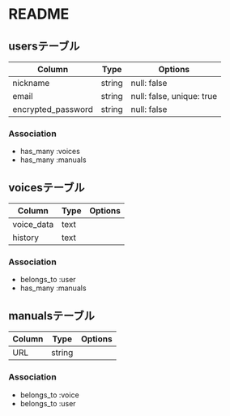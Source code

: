 # README

## usersテーブル

| Column                   | Type     | Options                   |
| ------------------------ | -------- | ------------------------- |
| nickname                 | string   | null: false               |
| email                    | string   | null: false, unique: true |
| encrypted_password       | string   | null: false               |

### Association
- has_many :voices
- has_many :manuals

## voicesテーブル

| Column           | Type       | Options                        |
| ---------------- | ---------- | ------------------------------ |
| voice_data       | text       |                                |
| history          | text       |                                |

### Association
- belongs_to :user
- has_many   :manuals

## manualsテーブル

| Column           | Type       | Options                        |
| ---------------- | ---------- | ------------------------------ |
| URL              | string     |                                |

### Association
- belongs_to :voice
- belongs_to :user
